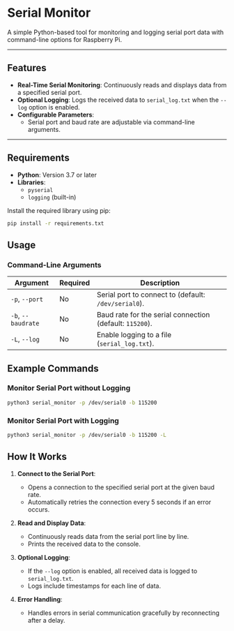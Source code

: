 # Serial Monitor
A simple Python-based tool for monitoring and logging serial port data with command-line options for Raspberry Pi.

---

## Features

- **Real-Time Serial Monitoring**: Continuously reads and displays data from a specified serial port.
- **Optional Logging**: Logs the received data to `serial_log.txt` when the `--log` option is enabled.
- **Configurable Parameters**:
  - Serial port and baud rate are adjustable via command-line arguments.

---

## Requirements
- **Python**: Version 3.7 or later
- **Libraries**:
  - `pyserial`
  - `logging` (built-in)

Install the required library using pip:

```bash
pip install -r requirements.txt
```

## Usage
### Command-Line Arguments

| **Argument**      | **Required** | **Description**                                                      |
|--------------------|--------------|----------------------------------------------------------------------|
| `-p`, `--port`     | No           | Serial port to connect to (default: `/dev/serial0`).                |
| `-b`, `--baudrate` | No           | Baud rate for the serial connection (default: `115200`).            |
| `-L`, `--log`      | No           | Enable logging to a file (`serial_log.txt`).                        |

## Example Commands
### Monitor Serial Port without Logging
```bash
python3 serial_monitor -p /dev/serial0 -b 115200 
```
### Monitor Serial Port with Logging
```bash
python3 serial_monitor -p /dev/serial0 -b 115200 -L
```

## How It Works

1. **Connect to the Serial Port**:
   - Opens a connection to the specified serial port at the given baud rate.
   - Automatically retries the connection every 5 seconds if an error occurs.

2. **Read and Display Data**:
   - Continuously reads data from the serial port line by line.
   - Prints the received data to the console.

3. **Optional Logging**:
   - If the `--log` option is enabled, all received data is logged to `serial_log.txt`.
   - Logs include timestamps for each line of data.

4. **Error Handling**:
   - Handles errors in serial communication gracefully by reconnecting after a delay.

